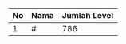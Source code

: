 | No | Nama            | Jumlah Level |
|----|-----------------|--------------|
| 1  | #    |    786        |

